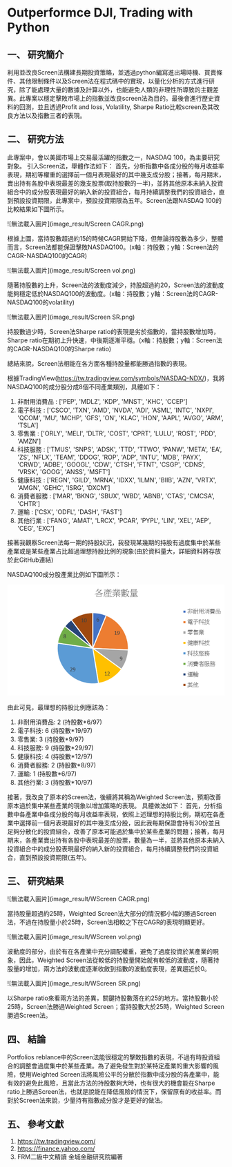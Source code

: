 # __Outperformce DJI, Trading with Python__
## 一、	研究簡介

利用並改良Screen法構建長期投資策略，並透過python編寫進出場時機、買賣條件、其他限制條件以及Screen法在程式碼中的實現，以量化分析的方式進行研究，除了能處理大量的數據及計算以外，也能避免人類的非理性所導致的主觀差異。此專案以穩定擊敗市場上的指數並改良screen法為目的。最後會進行歷史資料的回測，並且透過Profit and loss,  Volatility, Sharpe Ratio比較screen及其改良方法以及指數三者的表現。

## 二、	研究方法

此專案中，會以美國市場上交易最活躍的指數之一，NASDAQ 100，為主要研究對象。
引入Screen法，舉體作法如下：
首先，分析指數中各成分股的每月收益率表現，期初等權重的選擇前一個月表現最好的其中幾支成分股；接著，每月期末，賣出持有各股中表現最差的幾支股票(取持股數的一半)，並將其他原本未納入投資組合中的成分股表現最好的納入新的投資組合，每月持續調整我們的投資組合，直到預設投資期限，此專案中，預設投資期限為五年。Screen法跟NASDAQ 100的比較結果如下圖所示。

![無法載入圖片](image_result/Screen CAGR.png)

根據上圖，當持股數超過約15的時候CAGR開始下降，但無論持股數為多少，整體而言，Screen法都能保證擊敗NASDAQ100。(x軸：持股數；y軸：Screen法的CAGR-NASDAQ100的CAGR)

![無法載入圖片](image_result/Screen vol.png)

隨著持股數的上升，Screen法的波動度減少，持股超過約20，Screen法的波動度能夠穩定低於NASDAQ100的波動度。(x軸：持股數；y軸：Screen法的CAGR-NASDAQ100的volatility)

![無法載入圖片](image_result/Screen SR.png)

持股數過少時，Screen法Sharpe ratio的表現是劣於指數的，當持股數增加時，Sharpe ratio在期初上升快速，中後期逐漸平穩。(x軸：持股數；y軸：Screen法的CAGR-NASDAQ100的Sharpe ratio)

總結來說，Screen法相能在各方面各種持股量都能勝過指數的表現。

根據TradingView(https://tw.tradingview.com/symbols/NASDAQ-NDX/)，我將NASDAQ100的成分股分成8個不同產業類別，具體如下：
1. 非耐用消費品 :  ['PEP', 'MDLZ', 'KDP', 'MNST', 'KHC', 'CCEP']
2. 電子科技 :  ['CSCO', 'TXN', 'AMD', 'NVDA', 'ADI', 'ASML', 'INTC', 'NXPI', 'QCOM', 'MU', 'MCHP', 'GFS', 'ON', 'KLAC', 'HON', 'AAPL', 'AVGO', 'ARM', 'TSLA']
3. 零售業 :  ['ORLY', 'MELI', 'DLTR', 'COST', 'CPRT', 'LULU', 'ROST', 'PDD', 'AMZN']
4. 科技服務 :  ['TMUS', 'SNPS', 'ADSK', 'TTD', 'TTWO', 'PANW', 'META', 'EA', 'ZS', 'NFLX', 'TEAM', 'DDOG', 'ROP', 'ADP', 'INTU', 'MDB', 'PAYX', 'CRWD', 'ADBE', 'GOOGL', 'CDW', 'CTSH', 'FTNT', 'CSGP', 'CDNS', 'VRSK', 'GOOG', 'ANSS', 'MSFT']
5. 健康科技 :  ['REGN', 'GILD', 'MRNA', 'IDXX', 'ILMN', 'BIIB', 'AZN', 'VRTX', 'AMGN', 'GEHC', 'ISRG', 'DXCM']
6. 消費者服務 :  ['MAR', 'BKNG', 'SBUX', 'WBD', 'ABNB', 'CTAS', 'CMCSA', 'CHTR']
7. 運輸 :  ['CSX', 'ODFL', 'DASH', 'FAST']
8. 其他行業 :  ['FANG', 'AMAT', 'LRCX', 'PCAR', 'PYPL', 'LIN', 'XEL', 'AEP', 'CEG', 'EXC']

接著我觀察Screen法每一期的持股狀況，我發現某幾期的持股有過度集中於某些產業或是某些產業占比超過理想持股比例的現象(由於資料量大，詳細資料將存放於此GitHub連結)

NASDAQ100成分股產業比例如下圖所示：

![無法載入圖片](image_result/pie.png)

由此可見，最理想的持股比例應該為：
1.	非耐用消費品:  2 (持股數*6/97)
2.	電子科技:  6 (持股數*19/97)
3.	零售業:  3 (持股數*9/97)
4.	科技服務:  9 (持股數*29/97)
5.	健康科技:  4 (持股數*12/97)
6. 消費者服務:  2 (持股數*8/97)
7. 運輸:  1 (持股數*6/97)
8. 其他行業:  3 (持股數*10/97)

接著，我改良了原本的Screen法，後續將其稱為Weighted Screen法，預期改善原本過於集中某些產業的現象以增加策略的表現。
具體做法如下：
首先，分析指數中各產業中各成分股的每月收益率表現，依照上述理想的持股比例，期初在各產業中選擇前一個月表現最好的其中幾支成分股，因此我每期保證會持有30份並且足夠分散化的投資組合，改善了原本可能過於集中於某些產業的問題；接著，每月期末，各產業賣出持有各股中表現最差的股票，數量為一半，並將其他原本未納入投資組合中的成分股表現最好的納入新的投資組合，每月持續調整我們的投資組合，直到預設投資期限(五年)。

## 三、	研究結果

![無法載入圖片](image_result/WScreen CAGR.png)

當持股量超過約25時，Weighted Screen法大部分的情況都小幅的勝過Screen法，不過在持股量小於25時，Screen法相較之下在CAGR的表現明顯更好。

![無法載入圖片](image_result/WScreen vol.png)

波動度的部分，由於有在各產業中充分調配權重，避免了過度投資於某產業的現象，因此，Weighted Screen法從較低的持股量開始就有較低的波動度，隨著持股量的增加，兩方法的波動度逐漸收斂到指數的波動度表現，差異趨近於0。

![無法載入圖片](image_result/WScreen SR.png)

以Sharpe ratio來看兩方法的差異，關鍵持股數落在約25的地方。當持股數小於25時，Screen法勝過Weighted Screen；當持股數大於25時，Weighted Screen勝過Screen法。

## 四、	結論

Portfolios reblance中的Screen法能很穩定的擊敗指數的表現，不過有時投資組合的調整會過度集中於某些產業。為了避免發生對於某特定產業的重大影響的風險，使用Weighted Screen法將風險公平的分散於指數中成分股的各產業中，能有效的避免此風險，且當此方法的持股數夠大時，也有很大的機會能在Sharpe ratio上勝過Screen法，也就是說能在降低風險的情況下，保留原有的收益率。而對於Screen法來說，少量持有指數成分股才是更好的做法。

## 五、 參考文獻

1.	https://tw.tradingview.com/
2.	https://finance.yahoo.com/
3.	FRM二級中文精讀 金城金融研究院編著

